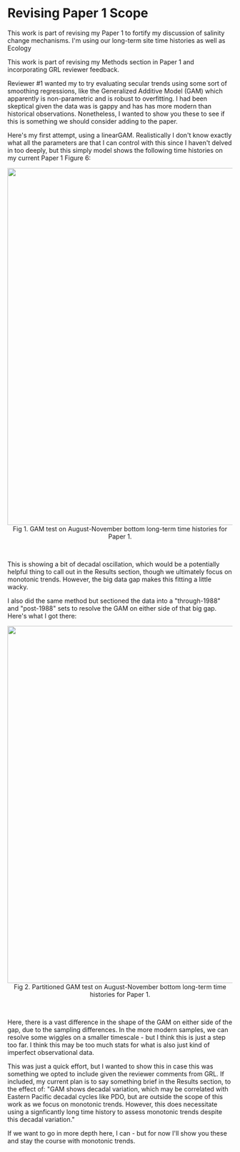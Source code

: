 # Revising Paper 1 Scope

This work is part of revising my Paper 1 to fortify my discussion of salinity change mechanisms. I'm using our long-term site time histories as well as Ecology 

This work is part of revising my Methods section in Paper 1 and incorporating GRL reviewer feedback.

Reviewer #1 wanted my to try evaluating secular trends using some sort of smoothing regressions, like the Generalized Additive Model (GAM) which apparently is non-parametric and is robust to overfitting. I had been skeptical given the data was is gappy and has has more modern than historical observations. Nonetheless, I wanted to show you these to see if this is something we should consider adding to the paper.

Here's my first attempt, using a linearGAM. Realistically I don't know exactly what all the parameters are that I can control with this since I haven't delved in too deeply, but this simply model shows the following time histories on my current Paper 1 Figure 6:

<p style="text-align:center;"><img src="https://github.com/user-attachments/assets/b48581c6-9934-46bf-8a1f-e86da4d6e2f9" width="800"/><br>Fig 1. GAM test on August-November bottom long-term time histories for Paper 1.</p><br>

This is showing a bit of decadal oscillation, which would be a potentially helpful thing to call out in the Results section, though we ultimately focus on monotonic trends. However, the big data gap makes this fitting a little wacky.

I also did the same method but sectioned the data into a "through-1988" and "post-1988" sets to resolve the GAM on either side of that big gap. Here's what I got there:

<p style="text-align:center;"><img src="https://github.com/user-attachments/assets/62173568-7d67-483e-aa63-d17cb73b1bad" width="800"/><br>Fig 2. Partitioned GAM test on August-November bottom long-term time histories for Paper 1.</p><br>

Here, there is a vast difference in the shape of the GAM on either side of the gap, due to the sampling differences. In the more modern samples, we can resolve some wiggles on a smaller timescale - but I think this is just a step too far. I think this may be too much stats for what is also just kind of imperfect observational data.

This was just a quick effort, but I wanted to show this in case this was something we opted to include given the reviewer comments from GRL. If included, my current plan is to say something brief in the Results section, to the effect of: "GAM shows decadal variation, which may be correlated with Eastern Pacific decadal cycles like PDO, but are outside the scope of this work as we focus on monotonic trends. However, this does necessitate using a signficantly long time history to assess monotonic trends despite this decadal variation."

If we want to go in more depth here, I can - but for now I'll show you these and stay the course with monotonic trends.
